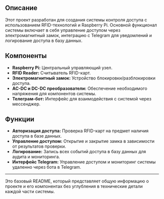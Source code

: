 ## Описание
Этот проект разработан для создания системы контроля доступа с использованием RFID-технологий и Raspberry Pi. Основной функционал системы включает в себя управление доступом через электромагнитный замок, интеграцию с Telegram для уведомлений и логирование доступа в базу данных.

## Компоненты
- **Raspberry Pi:** Центральный управляющий узел.
- **RFID Reader:** Считыватель RFID-карт.
- **Электромагнитный замок:** Устройство блокировки/разблокировки доступа.
- **AC-DC и DC-DC преобразователи:** Обеспечение необходимого напряжения для компонентов системы.
- **Телеграм-бот:** Интерфейс для взаимодействия с системой через мессенджер.

## Функции
- **Авторизация доступа:** Проверка RFID-карт на предмет наличия доступа в базе данных.
- **Управление доступом:** Открытие и закрытие замка в зависимости от результатов проверки.
- **Логирование:** Запись всех событий доступа в базу данных для аудита и мониторинга.
- **Интерфейс Telegram:** Управление доступом и мониторинг системы удаленно через бота в Telegram.





---

Это базовый README, который представляет общую информацию о проекте и его компонентах без углубления в технические детали каждой части системы.


